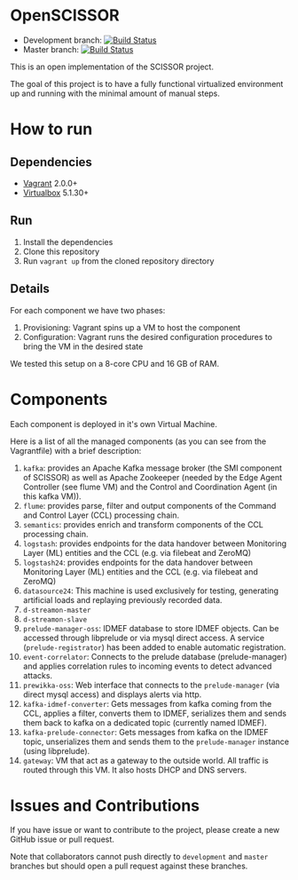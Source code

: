 # OpenSCISSOR

* Development branch: [![Build Status](https://travis-ci.org/scissor-project/open-scissor.svg?branch=development)](https://travis-ci.org/scissor-project/open-scissor)
* Master branch: [![Build Status](https://travis-ci.org/scissor-project/open-scissor.svg?branch=master)](https://travis-ci.org/scissor-project/open-scissor)

This is an open implementation of the SCISSOR project.

The goal of this project is to have a fully functional virtualized environment
up and running with the minimal amount of manual steps.

# How to run

## Dependencies

- [Vagrant](https://www.vagrantup.com/) 2.0.0+
- [Virtualbox](https://www.virtualbox.org/) 5.1.30+

## Run

1. Install the dependencies
1. Clone this repository
1. Run `vagrant up` from the cloned repository directory

## Details
For each component we have two phases:
1. Provisioning: Vagrant spins up a VM to host the component
1. Configuration: Vagrant runs the desired configuration procedures to bring the
VM in the desired state

We tested this setup on a 8-core CPU and 16 GB of RAM.

# Components
Each component is deployed in it's own Virtual Machine.

Here is a list of all the managed components (as you can see from the
Vagrantfile) with a brief description:
1. `kafka`: provides an Apache Kafka message broker (the SMI component of SCISSOR) as well as Apache Zookeeper (needed by the Edge Agent Controller (see flume VM) and the Control and Coordination Agent (in this kafka VM)).
1. `flume`: provides parse, filter and output components of the Command and Control Layer (CCL) processing chain.
1. `semantics`: provides enrich and transform components of the CCL processing chain.
1. `logstash`: provides endpoints for the data handover between Monitoring Layer (ML) entities and the CCL (e.g. via filebeat and ZeroMQ)
1. `logstash24`: provides endpoints for the data handover between Monitoring Layer (ML) entities and the CCL (e.g. via filebeat and ZeroMQ)
1. `datasource24`: This machine is used exclusively for testing, generating artificial loads and replaying previously recorded data.
1. `d-streamon-master`
1. `d-streamon-slave`
1. `prelude-manager-oss`: IDMEF database to store IDMEF objects. Can be accessed through libprelude or via mysql direct access. A service (`prelude-registrator`) has been added to enable automatic registration.
1. `event-correlator`: Connects to the prelude database (prelude-manager) and applies correlation rules to incoming events to detect advanced attacks.
1. `prewikka-oss`: Web interface that connects to the `prelude-manager` (via direct mysql access) and displays alerts via http.
1. `kafka-idmef-converter`: Gets messages from kafka coming from the CCL, applies a filter, converts them to IDMEF, serializes them and sends them back to kafka on a dedicated topic (currently named IDMEF).
1. `kafka-prelude-connector`: Gets messages from kafka on the IDMEF topic, unserializes them and sends them to the `prelude-manager` instance (using libprelude).
1. `gateway`: VM that act as a gateway to the outside world. All traffic is routed through this VM. It also hosts DHCP and DNS servers.

# Issues and Contributions
If you have issue or want to contribute to the project, please create a new
GitHub issue or pull request.

Note that collaborators cannot push directly to `development` and `master` branches
but should open a pull request against these branches.
